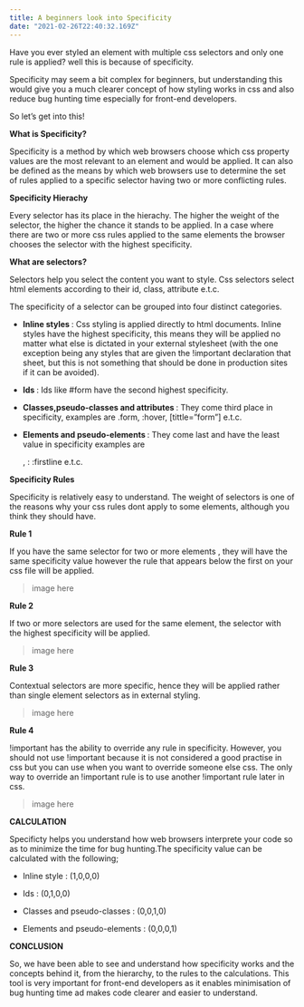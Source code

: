 ```yaml
---
title: A beginners look into Specificity
date: "2021-02-26T22:40:32.169Z"
---
```



Have you ever styled an element with multiple css selectors and only one rule is applied? well this is because of specificity.

Specificity may seem a bit complex for beginners, but understanding this would give you a much clearer concept of how styling works in css and also reduce bug hunting time especially for front-end developers.

So let’s get into this!


<b> What is Specificity? </b>

Specificity is a method by which web browsers choose which css property values are the most relevant to an element and would be applied. It can also be defined as the means by which web browsers use to determine the set of rules applied to a specific selector having two or more conflicting rules.


<b> Specificity Hierachy </b>

Every selector has its place in the hierachy. The higher the weight of the selector, the higher the chance it stands to be applied. In a case where there are two or more css rules applied to the same elements the browser chooses the selector with the highest specificity.


<b> What are selectors? </b>

Selectors help you select the content you want to style. Css selectors select html elements according to their id, class, attribute e.t.c.

The specificity of a selector can be grouped into four distinct categories.


- <b> Inline styles </b>: Css styling is applied directly to html documents. Inline styles have the highest specificity, this means they will be applied no matter what else is dictated in your external stylesheet (with the one exception being any styles that are given the !important declaration that sheet, but this is not something that should be done in production sites if it can be avoided). 


- <b> Ids </b>: Ids like #form have the second highest specificity.


- <b> Classes,pseudo-classes and attributes </b> : They come third place in specificity, examples are .form, :hover, [tittle=”form”] e.t.c.


- <b> Elements and pseudo-elements </b>: They come last and have the least value in specificity examples are <p>, : :firstline e.t.c.


<b> Specificity Rules </b>

Specificity is relatively easy to understand. The weight of selectors is one of the reasons why your css rules dont apply to some elements, although you think they should have.


<b> Rule 1 </b>

If you have the same selector for two or more elements , they will have the same specificity value however the rule that appears below the first on your css file will be applied.

>image here

<b> Rule 2 </b>

If two or more selectors are used for the same element, the selector with the highest specificity will be applied.

>image here


<b> Rule 3 </b>

Contextual selectors are more specific, hence they will be applied rather than single element selectors as in external styling.

> image here


<b> Rule 4 </b>

!important has the ability to override any rule in specificity. However, you should not use !important because it is not considered a good practise in css but you can use when you want to override someone else css.
The only way to override an !important rule is to use another !important rule later in css.

>image here


<b> CALCULATION </b>

Specificty helps you understand how web browsers interprete your code so as to minimize the time for bug hunting.The specificity value can be calculated with the following;


- Inline style : (1,0,0,0)


- Ids : (0,1,0,0)


- Classes and pseudo-classes : (0,0,1,0)


- Elements and pseudo-elements : (0,0,0,1)


<b> CONCLUSION </b>

So, we have been able to see and understand how specificity works and the concepts behind it, from the hierarchy, to the rules to the calculations. This tool is very important for front-end developers as it enables minimisation of bug hunting time ad makes code clearer and easier to understand.







